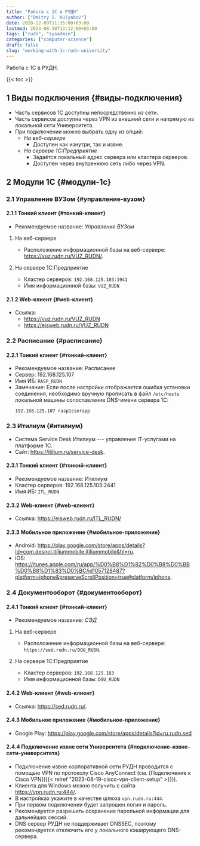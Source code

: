 ```yaml
---
title: "Работа с 1С в РУДН"
author: ["Dmitry S. Kulyabov"]
date: 2020-12-09T11:35:00+03:00
lastmod: 2023-08-30T13:12:00+03:00
tags: ["rudn", "sysadmin"]
categories: ["computer-science"]
draft: false
slug: "working-with-1c-rudn-university"
---
```


Работа с 1С в РУДН.

<!--more-->

{{< toc >}}


## <span class="section-num">1</span> Виды подключения {#виды-подключения}

-   Часть сервисов 1С доступны непосредственно из сети.
-   Часть сервисов доступна через VPN из внешний сети и напрямую из локальной сети Университета.
-   При подключении можно выбрать одну из опций:
    -   _На веб-сервере_
        -   Доступен как изнутри, так и извне.
    -   _На сервере 1С:Предприятие_
        -   Задаётся локальный адрес сервера или кластера серверов.
        -   Доступен через внутреннюю сеть либо через VPN.


## <span class="section-num">2</span> Модули 1С {#модули-1с}


### <span class="section-num">2.1</span> Управление ВУЗом {#управление-вузом}


#### <span class="section-num">2.1.1</span> Тонкий клиент {#тонкий-клиент}

-   Рекомендуемое название: _Управление ВУЗом_

<!--list-separator-->

1.  На веб-сервере

    -   Расположение информационной базы на веб-сервере: <https://vuz.rudn.ru/VUZ_RUDN/>.

<!--list-separator-->

2.  На сервере 1С:Предприятие

    -   Кластер серверов: `192.168.125.103:1941`
    -   Имя информационной базы: `VUZ_RUDN`


#### <span class="section-num">2.1.2</span> Web-клиент {#web-клиент}

-   Ссылка:
    -   <https://vuz.rudn.ru/VUZ_RUDN>
    -   <https://eisweb.rudn.ru/VUZ_RUDN>


### <span class="section-num">2.2</span> Расписание {#расписание}


#### <span class="section-num">2.2.1</span> Тонкий клиент {#тонкий-клиент}

-   Рекомендуемое название: Расписание
-   Сервер: 192.168.125.107
-   Имя ИБ: `RASP_RUDN`
-   Замечание: Если после настройки отображается ошибка установки соединения, необходимо вручную прописать в файл `/etc/hosts` локальной машины сопоставление DNS-имени сервера 1C:
    ```conf-unix
    192.168.125.107 rasp1cserapp
    ```


### <span class="section-num">2.3</span> Итилиум {#итилиум}

-   Система Service Desk Итилиум --- управление IT-услугами на платформе 1С.
-   Сайт: <https://itilium.ru/service-desk>.


#### <span class="section-num">2.3.1</span> Тонкий клиент {#тонкий-клиент}

-   Рекомендуемое название: Итилиум
-   Кластер серверов: 192.168.125.103:2441
-   Имя ИБ: `ITL_RUDN`


#### <span class="section-num">2.3.2</span> Web-клиент {#web-клиент}

-   Ссылка: <https://eisweb.rudn.ru/ITL_RUDN/>


#### <span class="section-num">2.3.3</span> Мобильное приложение {#мобильное-приложение}

-   Android: <https://play.google.com/store/apps/details?id=com.desnol.itiliummobile.itiliummobile&hl=ru>.
-   iOS: <https://itunes.apple.com/ru/app/%D0%B8%D1%82%D0%B8%D0%BB%D0%B8%D1%83%D0%BC/id1057128487?platform=iphone&preserveScrollPosition=true#platform/iphone>.


### <span class="section-num">2.4</span> Документооборот {#документооборот}


#### <span class="section-num">2.4.1</span> Тонкий клиент {#тонкий-клиент}

-   Рекомендуемое название: _СЭД_

<!--list-separator-->

1.  На веб-сервере

    -   Расположение информационной базы на веб-сервере: `https://sed.rudn.ru/DGU_RUDN`.

<!--list-separator-->

2.  На сервере 1С:Предприятие

    -   Кластер серверов: `192.168.125.183`
    -   Имя информационной базы: `DGU_RUDN`


#### <span class="section-num">2.4.2</span> Web-клиент {#web-клиент}

-   Ссылка: <https://sed.rudn.ru/>.


#### <span class="section-num">2.4.3</span> Мобильное приложение {#мобильное-приложение}

-   Google Play: <https://play.google.com/store/apps/details?id=ru.rudn.sed>


#### <span class="section-num">2.4.4</span> Подключение извне сети Университета {#подключение-извне-сети-университета}

-   Подключение извне корпоративной сети РУДН проводится с помощью VPN по протоколу Cisco AnyConnect (см. [Подключение к Cisco VPN]({{< relref "2023-08-19-cisco-vpn-client-setup" >}})).
-   Клиента для Windows можно получить с сайта <https://vpn.rudn.ru:444/>.
-   В настройках укажите в качестве шлюза `vpn.rudn.ru:444`.
-   При первом подключении будет запрошен логин и пароль.
-   Рекомендуется разрешить сохранение парольной информации для дальнейших сессий.
-   DNS сервер РУДН не поддерживает DNSSEC, поэтому рекомендуется отключить его у локального кэширующего DNS-сервера.
